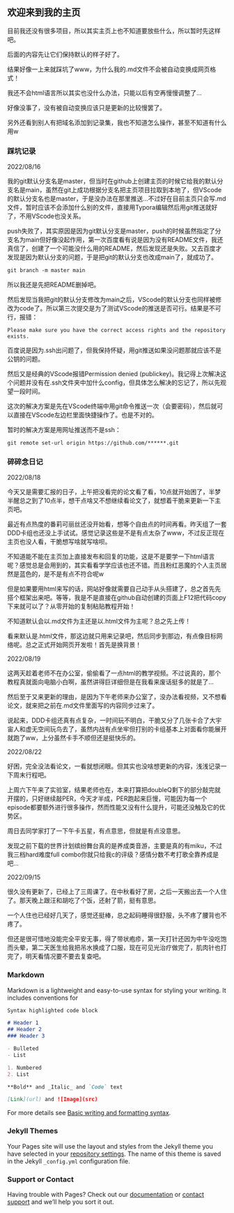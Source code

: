 ## 欢迎来到我的主页

目前我还没有很多项目，所以其实主页上也不知道要放些什么，所以暂时先这样吧。

后面的内容先让它们保持默认的样子好了。

结果好像一上来就踩坑了www，为什么我的.md文件不会被自动变换成网页格式！

我还不会html语言所以其实也没什么办法，只能以后有空再慢慢调整了...

好像没事了，没有被自动变换应该只是更新的比较慢罢了。

另外还看到别人有把域名添加到记录集，我也不知道怎么操作，甚至不知道有什么用w

### 踩坑记录

2022/08/16

我的git默认分支名是master，但当时在github上创建主页的时候它给我的默认分支名是main，虽然在git上成功根据分支名把主页项目拉取到本地了，但VScode的默认分支名也是master，于是没办法在那里推送...不过好在目前主页只会写.md文件，暂时应该不会添加什么别的文件，直接用Typora编辑然后用git推送就好了，不用VScode也没关系。

push失败了，其实原因是因为git默认分支是master，push的时候虽然指定了分支名为main但好像没起作用，第一次百度看有说是因为没有README文件，我还真信了，创建了一个可能没什么用的README，然后发现还是失败。又去百度才发现是因为默认分支的问题，于是把git的默认分支也改成main了，就成功了。

```markdown
git branch -m master main
```

所以我还是先把README删掉吧。

然后发现当我把git的默认分支修改为main之后，VScode的默认分支也同样被修改为code了。所以第三次提交是为了测试VScode的推送是否可行。结果是不可行，报错：

```
Please make sure you have the correct access rights and the repository exists.
```

百度说是因为.ssh出问题了，但我保持怀疑，用git推送如果没问题那就应该不是公钥的问题。

然后又是经典的VScode报错Permission denied (publickey)。我记得上次解决这个问题并没有在.ssh文件夹中加什么config，但具体怎么解决的忘记了，所以先观望一段时间。

这次的解决方案是先在VScode终端中用git命令推送一次（会要密码），然后就可以直接在VScode左边栏里面快捷操作了。也是不对的。

暂时的解决方案是用网址推送而不是ssh：

```
git remote set-url origin https://github.com/******.git
```

### 碎碎念日记

2022/08/18

今天又是需要汇报的日子，上午把没看完的论文看了看，10点就开始困了，半梦半醒总之到了10点半，想干点啥又不想继续看论文了，就想着干脆来更新一下主页吧。

最近有点热度的番莉可丽丝还没开始看，想等个自由点的时间再看。昨天组了一套DDD卡组也还没上手试试。感觉记录这些是不是有点太杂了www，不过反正现在主页也没人看，干脆想写啥就写啥呗。

不知道能不能在主页加上直接发布和回复的功能，这是不是要学一下html语言呢？感觉总是会用到的，其实看看学学应该也还不错。而且粉红恶魔的个人主页居然是蓝色的，是不是有点不符合呢w

但是如果要用html来写的话，网站好像就需要自己动手从头搭建了，总之首先先搭个框架出来吧。等等，我是不是直接在github自动创建的页面上F12把代码copy下来就可以了？从零开始的复制粘贴教程开始！

不知道默认会以.md文件为主还是以.html文件为主呢？总之先上传！

看来默认是.html文件，那这边就只用来记录吧，然后同步到那边，有点像目标网络呢。总之正式开始网页开发啦！首先是换背景！

<p>2022/08/19</p>

<p>这两天趁着老师不在办公室，偷偷看了一点html的教学视频。不过说真的，那个教程真就面向电脑小白啊，虽然讲得巨详细但是在我看来废话挺多的就是了...</p>

<p>然后至于又来更新的理由，是因为下午老师来办公室了，没办法看视频，又不想看论文，就来把之前在.md文件里面写的内容同步过来了。</p>

<p>说起来，DDD卡组还真有点复杂，一时间玩不明白，干脆又分了几张卡合了大宇宙人和虚无空间玩鸟去了，虽然内战有点坐牢但打别的卡组基本上对面看你能展开就跑了ww，上分虽然卡手不顺但还是挺快乐的。</p>

<p>2022/08/22</p>

<p>好困，完全没法看论文，一看就想闭眼。但其实也没啥想更新的内容，浅浅记录一下周末行程吧。</p>

<p>上周六下午来了实验室，结果老师也在，本来打算把doubleQ剩下的部分敲完就开摆的，只好继续敲PER，今天才半成，PER跑起来巨慢，可能因为每一个episode都要额外进行很多操作，然而性能又没有什么提升，可能还没触及它的优势区。</p>

<p>周日去同学家打了一下午卡五星，有点意思，但就是有点没意思。</p>

<p>发现之前下载的世界计划缤纷舞台真的是养成类音游，主要是真的有miku，不过我三档hard难度full combo你就只给我c的评级？感情分数不考打歌全靠养成是吧...</p>

<p>2022/09/15</p>

<p>很久没有更新了，已经上了三周课了。在中秋看好了房，之后一天搬出去一个人住了。那天晚上跟汪和胡吃了个饭，还射了箭，挺有意思。</p>

<p>一个人住也已经好几天了，感觉还挺棒，总之起码睡得很舒服，头不疼了腰背也不疼了。</p>

<p>但还是很可惜地没能完全平安无事，得了带状疱疹，第一天打针还因为中午没吃饱而头晕，第二天医生给我把吊水换成了口服，现在可见光治疗做完了，肌肉针也打完了，明天看情况要不要去复查吧。</p>

### Markdown

Markdown is a lightweight and easy-to-use syntax for styling your writing. It includes conventions for

```markdown
Syntax highlighted code block

# Header 1
## Header 2
### Header 3

- Bulleted
- List

1. Numbered
2. List

**Bold** and _Italic_ and `Code` text

[Link](url) and ![Image](src)
```

For more details see [Basic writing and formatting syntax](https://docs.github.com/en/github/writing-on-github/getting-started-with-writing-and-formatting-on-github/basic-writing-and-formatting-syntax).

### Jekyll Themes

Your Pages site will use the layout and styles from the Jekyll theme you have selected in your [repository settings](https://github.com/PinkTheDemon/PinkTheDemon.github.io/settings/pages). The name of this theme is saved in the Jekyll `_config.yml` configuration file.

### Support or Contact

Having trouble with Pages? Check out our [documentation](https://docs.github.com/categories/github-pages-basics/) or [contact support](https://support.github.com/contact) and we’ll help you sort it out.
